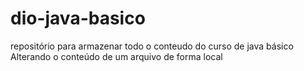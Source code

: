 # dio-java-basico
repositório para armazenar todo o conteudo do curso de java básico
 Alterando o conteúdo de um arquivo de forma local